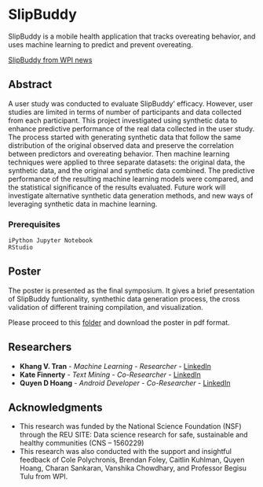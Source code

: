 # SlipBuddy

SlipBuddy is a mobile health application that tracks overeating behavior, and uses machine learning to predict and prevent overeating. 

[SlipBuddy from WPI news](https://www.wpi.edu/news/put-cookie-down-wpi-and-uconn-researchers-create-app-predict-and-intervene-users-overeating "SlipBuddy from WPI news page")


## Abstract

A user study was conducted to evaluate SlipBuddy’ efficacy. However, user studies are limited in terms of number of participants and data collected from each participant. This project investigated using synthetic data to enhance predictive performance of the real data collected in the user study. The process started with generating synthetic data that follow the same distribution of the original observed data and preserve the correlation between predictors and overeating behavior. Then machine learning techniques were applied to three separate datasets: the original data, the synthetic data, and the original and synthetic data combined. The predictive performance of the resulting machine learning models were compared, and the statistical significance of the results evaluated. Future work will investigate alternative synthetic data generation methods, and new ways of leveraging synthetic data in machine learning. 


### Prerequisites

```
iPython Jupyter Notebook
RStudio
```

## Poster
The poster is presented as the final symposium. It gives a brief presentation of SlipBuddy funtionality, synthethic data generation process, the cross validation of different training compilation, and visualization.

Please proceed to this [folder](poster) and download the poster in pdf format.


## Researchers 

* **Khang V. Tran** - *Machine Learning - Researcher* - [LinkedIn](https://www.linkedin.com/in/khang-vinh-tran/)
* **Kate Finnerty** - *Text Mining - Co-Researcher* - [LinkedIn](https://www.linkedin.com/in/finnertyk/)
* **Quyen D Hoang** - *Android Developer - Co-Researcher* - [LinkedIn](https://www.linkedin.com/in/quyendinhthuchoang/)

## Acknowledgments

* This research was funded by the National Science Foundation (NSF) through the REU SITE: Data science research for safe, sustainable and healthy communities (CNS – 1560229)
* This research was also conducted with the support and insightful feedback of Cole Polychronis, Brendan Foley, Caitlin Kuhlman, Quyen Hoang, Charan Sankaran, Vanshika Chowdhary, and Professor Begisu Tulu from WPI.


